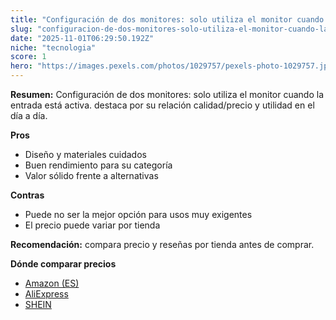 ```yaml
---
title: "Configuración de dos monitores: solo utiliza el monitor cuando la entrada está activa."
slug: "configuracion-de-dos-monitores-solo-utiliza-el-monitor-cuando-la-entrada-esta-ac"
date: "2025-11-01T06:29:50.192Z"
niche: "tecnologia"
score: 1
hero: "https://images.pexels.com/photos/1029757/pexels-photo-1029757.jpeg?auto=compress&cs=tinysrgb&fit=crop&h=627&w=1200&auto=compress&cs=tinysrgb&w=1200&h=675&fit=crop"
---
```


**Resumen:** Configuración de dos monitores: solo utiliza el monitor cuando la entrada está activa. destaca por su relación calidad/precio y utilidad en el día a día.

**Pros**
- Diseño y materiales cuidados
- Buen rendimiento para su categoría
- Valor sólido frente a alternativas

**Contras**
- Puede no ser la mejor opción para usos muy exigentes
- El precio puede variar por tienda

**Recomendación:** compara precio y reseñas por tienda antes de comprar.

**Dónde comparar precios**
- [Amazon (ES)](https://www.amazon.es/s?k=Configuraci%C3%B3n%20de%20dos%20monitores%3A%20solo%20utiliza%20el%20monitor%20cuando%20la%20entrada%20est%C3%A1%20activa.&tag=teknovashop25-21)
- [AliExpress](https://www.aliexpress.com/wholesale?SearchText=Configuraci%C3%B3n%20de%20dos%20monitores%3A%20solo%20utiliza%20el%20monitor%20cuando%20la%20entrada%20est%C3%A1%20activa.)
- [SHEIN](https://www.shein.com/pdsearch/Configuraci%C3%B3n%20de%20dos%20monitores%3A%20solo%20utiliza%20el%20monitor%20cuando%20la%20entrada%20est%C3%A1%20activa.)